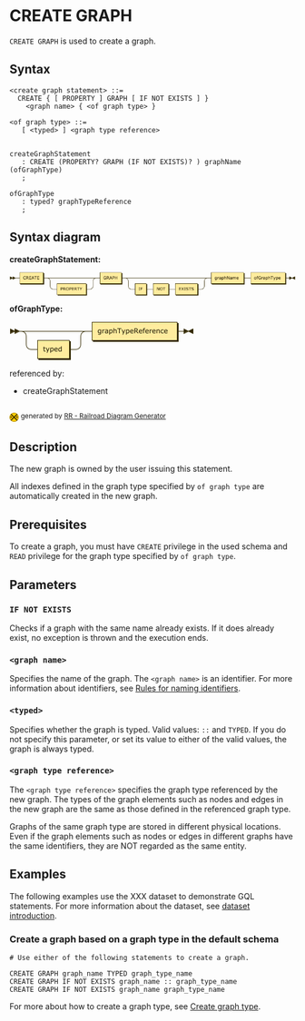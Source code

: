 # CREATE GRAPH

`CREATE GRAPH` is used to create a graph.

## Syntax

```BNF
<create graph statement> ::=
  CREATE { [ PROPERTY ] GRAPH [ IF NOT EXISTS ] }
    <graph name> { <of graph type> }

<of graph type> ::=
   [ <typed> ] <graph type reference>  

```
```antlr4

createGraphStatement
   : CREATE (PROPERTY? GRAPH (IF NOT EXISTS)? ) graphName (ofGraphType) 
   ;

ofGraphType
   : typed? graphTypeReference
   ;

```

## Syntax diagram

**createGraphStatement:**

![createGraphStatement](data:image/png;base64,iVBORw0KGgoAAAANSUhEUgAAAzsAAABFCAYAAABt7%2FgDAAAAIGNIUk0AAHomAACAhAAA%2BgAAAIDoAAB1MAAA6mAAADqYAAAXcJy6UTwAAAAEZ0FNQQAAsY58%2B1GTAAAAAXNSR0IArs4c6QAAAAZiS0dEAP8A%2FwD%2FoL2nkwAAAAlwSFlzAAAOxAAADsQBlSsOGwAAIABJREFUeNrtnQV8VEcXxU%2BMkEDwAMUSnOCQFAjaBvcixUvx4i7F%2FcOhWIFSLNDipVDcCoVCcYq7O0FCgke%2BuRN22Q0RQuM5%2F%2F62Yd97%2B2TkzpyZe%2BcBhBBCCCGEEBIPsYiJi7q6IJBJb86RszGTF4SwfrIeEkJoB%2BOjHWY%2Bsp0VrGPqYQ%2Fvmc8cf4dbmVZMBBKrSIj1k%2FWQEMJ%2BSvyzw8xHtrOWTPrYgYw%2BcASCENZDQgihHaYdZv5S7BBCCCGEEEIIxQ4hhBBCCCGEYocQQgghhBBCKHYIIYQQQgghhGKHEEIIIYQQQih2CCGEEEIIIYRihxBCCCGEEEIodgghhBBC4iKPn%2FjCx%2BclEyIG8PcPwM3bXrh3%2F0mMXP%2FV6zd48NCbGfEJWMv%2FiudHugOncD%2B0g8LbH9UcP3EVPy3ciuMnryKJvS1yZs%2BA%2Bl%2B5w6NsQfyx6RAWLf1TH5cokRVy58yEVs3KI3PGNEbD0K7bjx%2Bcs2zJvOjavobx%2B6q1%2B7Bs9V707VYHxVxzmm0LiZQpkmDutE5o1Wk6ngUzPFkypcHk%2F%2FFt7CRhcOnKXcxZsAWHj13C27f%2ByJI5DUp8nhtNG5RD6pQO%2BHXlX%2Fjtj3%2F0sYltbZA3T2a0aV4RaR2Tm53nzt3H6NrvZ5Rxd0G3DjXN9jVqNRF%2BfgHG%2BlWnRgmUUXVYGDZ2GUq45UKVCkWNx5%2B%2FeBtjJq%2FGwlldmUGEkHjD8HHLkEv1gTq1rRbi%2Fm%2FaTYF%2FQIDqn3TW%2FSXhzz0nceDwBXzfox4T8BO5%2F%2BAp6jQZg0S21kiWzB7rlg7U4ueXFbuxYesRXL%2FxAKlTOSBH9s%2FwVfXi%2BLJMgUi%2Fhz37zmDKzHXYuGrIB%2Fv6DfXE5av3QvxdpS8LoV3LynEy3f%2Br%2FjD8Xosd1T%2B54%2BqC1dZW6BLSScPbH5Vs2XEMXfvORR8lQvp2r6M7Uzv%2FOoGR41dosXP33mO8fvMWA3rWg%2B%2FzV1i74SBqNRyNPVvGIGmSxHij9u0%2FeA6Lf%2BoOu8SJjOdNk9q8ozVXiSn%2FgED8snK3UeyUcMuNjJ%2Bl0v%2Fe%2FfdpbN5%2BFGOGfqO%2F29jopMOhoxfRo1MtuOTKZDyXnZ0tLQNJEPz9z1m07jwDHdtUxXfKmNoqMfPvyatYvHw37GwToW2LSrh5y0sPRHRpV10PDCxbvQdfqUbjr42jYW1jZTyXCKKn3s8xWwmn9q2rwDaRjXHfP6qhHjPkGzhncVSi6rK65nT8MLYNqlVyxZlzN5E1S1qz%2B%2FLxfYmDqm4SQkhCQkRN5kxpMGf%2BZvTsXFtve%2Bj1DGfP32Li%2FAeW%2F7YXrkWyY%2FqEdvq7CJ2WHafh0WMf9OteF1md08H72QvdZxXhcXDnhGi9v6YNyuK56gMLE6f9jmxZ06NuzRL6e7q0KeJsun%2Bq%2Fijmgjr%2BFpjm54%2FU6qu97rFbBLmzfe3vjzrqpGuCnzS8%2FVGFjOQOHLkEg%2Fs1RLMG5Yzbcyrl3KhuaeP3FMmSwL1YHv3vL0sXQA7XDjh97gaKu%2BYyHvN50ZxwSGoX4nVkFPi2Ek1LfuqBBt%2BO14LGXgmWTBlT649w%2B85jJFHiyXAdU%2FK5ZDG7FiEJATH2vQct0AMRrb%2BpYNwus6o1qnyuZ1UNOKZObqw7UlfyleiCK9fvI1eODCZiZz8G9WmA4WOXYdvO4%2FocphQq4Iy8uTPr8zx%2B6quPF7FDCCExyctXb%2FDzom168NMpc1o9%2B1yiWG4UyOuEo8cv4%2B79J8rWZcSO3f%2BqfY4o5pYTM37aiAcPvBGo%2FitcICtaN6ugB39koEbOVdGjMOZ5btMd6G8afWE2U%2BCnenDzFm%2FHrj0n4ZwlHfp0%2FUrPNhjo07UOuvefhxZNyyNVyqQf3O%2FUWX%2Fg2o0H%2BtzZVadYBqXSpgkaAJ6%2FZDuKKRu9dsMBnLtwC1UruqJ29eL6XkRISX%2BnV5faxsEocemaq%2B731NkbyJMzI9q3qoLP0qeMk%2FkoA%2BY%2FiZfC8Us6H9updMnqlA4XL9%2FF1j%2BPI7FtIkyesRal3F1w9dp9nFN9x51%2FjNQD60FtH5BfpU9Lle6CIS8lfX9X6fno0TPttSDpdUb1USX9s2R2RJtvKhr7mktX7dEzd9tVWTlx6pr2kpDBRCur91En%2Bw6cw%2BLlu%2BCvykHHttV0%2BSmYz9m4P1UqBy14Tfurs%2BZtVu1lUf1cBmbO3agEkTssVCdfvKQK5HfGkmW78Fadt%2B23FeFWJIfx2FW%2F78PmHUcRGAjUreWO6tHU9kZUfxhEjn8gMqmqZcQsZicwyK1NTnpLnXSFTP9EZH9kI4LloSoc9Wu7f7AvefIkIf5Gjg8MCECmz1KbbRcjJDM8ho8UXgOr1%2B1HjcpuusBIAdm07WjE7lNVctNzi7sdIfEdqZ93VEPX5OuyIe4PqZHVjeODJ0hkY430JqNNJ89cVw2BD8qWzKdHo1at3R%2FmtV%2BoRkkaHgNXlXAyrYOnztxgBhFCooU2nWdoIdCs4RfaTffnxdtw8vR1ve%2FoiSsYPPpXdO49B%2FcfeuuBmmeqkysDqjWrfq5dnkRYjJ%2B2JqjD7fsKE6f%2FjmFjluk%2BSeGCSgh1moGz52%2B%2B77jO36zdqmpVLYbjp65i9MSVZvfjou6hQrlCmDZnfYj3KwNRZUvlw7eNPbRYkRkKA%2FMX70DbLjOQMkVSlFfnGDZmKSrXGaY77iJ6Nm49grkLt%2Bljn6jzyCx9%2BnQp0atzbS24GrSYYHQ5jmu06DBNtyWd21ZXIjItajf6n04fe7tEWtCIW6AM5iV3sMfm7cdQT3X6DUInpLZP8nKSEkfi%2FiYeD16qjRO8HnmjVHEXHXLxSgnlhi0nKBER1DP%2FddVf%2BK7Hj7BT16xW2VV7Qkyb%2FT4fzygBKmEdX5TOj7SqDW3Rfir83vqH%2B2wizmbP32L8vv%2FQeR0CIu7kd%2B89waiJKzBTCXAR6eJB0aT1JGNs0vipa7Dst716ULNx%2FTIYPX6F9nSKTsLTHyJyXPPipkqJ3yBCJxjW4ZxUK6nw9kfVTM%2BDh0%2BRSlU4005NiJmoCqeo7QBVWDZsOYweHWsjYwZzsTNjzkZYmihjidnJmb0GAgIC9QjxrMnt9fY6NdzxmxI%2FUog%2FluWr98LB4f2oiozqiJEiJD4jja3UT4N7qMz0SN0xUDC%2FM3LnzBhkoM%2Fd1HVURoxkBGlwvwZmI5Gr1%2B5TDWkxWFtb4isldqbM%2BgOPnvjomB8D%2F568Bm%2Fv5zh09JJ2eft1Xk%2Fjvu27TuDU2fedAV9fBvASQqKeE6ev4ZjqyB7bM9k427Fp2xGzY2T2ZNn83maj8xIfLJ3Mazfu6%2FjDw8quGbC0tMAqz77G7xcu3sHajQfhkjuz%2Fi4j%2FV2%2FC4o5tledbYnjCE6f7nVQqfZQtPu20gf7hg9ojKdPn%2BPS1buo%2BGVhdOw1R9tvw%2F1NGt0KJYsHzQr8te80XAtnN8YIPfTy1h13QTrAcpzMAugOp2tO3QacVGlSpFC2OJWPEht%2B%2FuItLJvXS8%2BwyXPJwLXMtEioQs5sGZAkiS2%2BrlPK2P5V%2BLKQWTk4f%2BG2%2FreV6hQbXMiEX1RbZZg5E%2Fr3rK8Xmbh4%2BQ4qly%2BCxct26fYuTapkev%2BIAU2MXgspkyfVYlbuQcidPYMxFrV%2B7ZJ6hufG7YfI5pw%2BbCHXzEOLroG9v9YCbeEvO9G80ZfGPE%2FrmEKHexg4cuyyHvhvWK%2B0DvM4sHOCUcRJfK3MVJnGycaA6AnSHxbY5KeSLPhMzkeJHQNKmx9XyVAlMJz9fn64qi5qF9kPJRkiylgEiVT%2B8JAA6aRJ7ZQq%2FzBwb9GcbiG6se07cFZX%2BqvXH%2BCa%2BvirFNyz%2F4xe8SJ4AHVojBjUJNLc2FQ6BrL5IHEBqWtisA2NZKCqp%2FsOntP79v5zFm2bVzSKHeNo0sHzesSsRZPyxm0yCvj7%2BgN6anzlmr%2FfGfgkWLfhIFo2e3%2Fc4mV%2Fwt4%2BMZwyO2L1kn5m0%2FbS2H7bxMPMFjRvP5X1kBASpchga1antGYxhsGRwHVToXPh0h106DkL4qQj8b73VMdZYoZDQ%2BJBbtx6aPxuZfn%2BXMkd7JQN9fvgN06ZHFFPdYZlZqG42%2Fv%2ByfMXr9Glz0%2Fa7axQfmc9yy6zCgEmYsfCpL8VvN%2BUzMFeD1oFPcdtbNl5HPvK9zU7Rtz64lp%2FSNyqRTCYxpHmzpERl6%2FeDaX9S4zHT3yM32%2FcfKjbvyeqPyneBQaxIy5ipkLnzVs%2F9BowXx17Xqd%2F8neDfgH%2B7x%2FVwuJ9%2Bss9ibAy5r1JOZJ%2FJ1Ft4tuPmNkRF3CZdZSBRREp4gJpiEEPCbmueGHIc0lcfLX6I8z2f140R4zmr%2BgPlUrV%2FQJRX%2F0NCO9EIYod9cN96oe31d8K6oQ%2Fq789wtqv6sq4iMzsfOwD5s%2FrpH1TJQjasPJSiIbAKZ0OxJMKVrfpWPQduuijV0NbtW4%2F8rpk1oXTgLjArVn%2Fjw64jm6OnEWYqu5rVb6v5YKTvyXyqiM91MGNVWKesg5EJ%2FUIF9j0JGyK5UEuPwvMVOUivyoXS1VN22kVgDPOF3B9JeAfmfXTIDZkwRAZHZRGYsqY1kGjSB2mmRtaZWSljso0eM1Go%2FVI1eC%2BDd6NHJ7Sxv3JU1%2BjWBL%2F9lXr9pmJnYmjW2qDzXpICIktdlDEgNejZxG6v7FTVqPCF4X0CL%2BwQbuGbQ31eOlUpzKZ5Tbrj1mEbqq6d6iJslUHmLkUL131l3Zj27d1nJ5JF1c0GaUPFYvg1zPp8CexQ4OvSmJY%2F8YxYocjMx9lcN0nmEeAfE8aSqy3zGJt3nZUu7zJYLzEmMpHZni%2Bbn4u1OuIZ8Ppczexb9tYo0Be8W6QLySeePvqGJzIQAYEp89ZD6%2FHPqhe2S1UV3Nd5p76IHu29DpWXbyidm8aHaagj6r8DZ5%2FpvpD%2FZ2T2AbzX71FKyUB2wRawDskFzbBMvhJ1J%2BV6gQu6nPL2gouR8%2BiZ3j7o2qxAjEirZtXQN8hC3HGxF%2F13IXb6Nz7pw%2BOF3camd6TldNC81UNPvqwSRmZCSNa6E6a4dOxXTUdjBUbEUN96AKuHD2H9ZL23m%2FhrPJlt78F%2FimSF%2BXZzCVcJP%2BlHEh5kHIh5UPKiZSXj23gI4L4L4trQ9%2FBi7T%2FrwEZBQrNjUxi7TzndMfyNXuxZPkuvW312v1o2rCcWR0Ut1IZeQxtKU3WQ0JIbLCDsviRrDL5s%2Bc2XLl2T8dYiMttWLx542fsOIq93L3n1AfHGN6lc%2F3mA%2Fyx8RCqVYy4y5B4p7Ro6qFdlkyvbWNjZfSW2bLz2Cc%2Fe5UKRfSAsSzyZEDaggdece9dMPL6AnHPOnAkaKxKROD6LYfgUTbkJaRlIE4Wnvh%2BqKeZSDLE5YTG27d%2BsLaygpVl0AzS1p3HPzjmmc%2BLoLxSx87WCwtEzmIA1Su64vFjX8z6eRNamSwqpK%2F12k%2B%2Fx0eQGNq9%2B89qFzuJUcqVLQMmTV%2BrvawMaSPLYEcnoemPfSdwSv6qJM0ZGIiV6jgfdfAHSw%2BazuzISUQpHVD1wCUEARPe%2FihBRj5kOVuZsZFpQ3GZEXeZxqEERcsSeyJ46jUbq91dDO5ledw6mR0nU4we5QrqlVGCu9rUqOSGQaN%2B0SuR5MmVKdx7lHszJU%2BujNixbmS0FIBLl%2FBa%2FRlVNI92KVxZLA9KcGQ54SEjmf6qoqvK3lwa9ui6bveONfXIV8ees3W9TJw4kV4%2BWka93IvnCfE34sY2d2pHNGv7A1Io8SNLdW7%2BbajZMTLiVNY9n37XlSzrGdthPSQkYdpBGZSdP7MLRo1fgfme27UXirNTWlhbW4X6my7tq%2BvZb4l5EWTVNlMkVr16g5FamMiMd%2B%2BudbSo%2BhQ6tq6q4zoMSAzGijV7UaR0D1hZW6J0CZdPfvZS6rc9O9VCHdXfSuFgr13kUqd2wNJ5veJc2ZEY0qnj2qBdlx%2Fh5OSoA%2Fob1SujvRZCQuJr1vzSH4NVX7FwqR5wTJNMC1d5LUlYXkE1qxaD59I%2FUbhMd%2B1CGJLX0g8%2FrsOEaWt0GIfEDkl8V2Rgk8hax8QeP3FFrxpniqxE51FjiBI0AfBWYmv0kGa6rRbmTu%2BIzn3momCpbkiWxA5Pnj3XKwCG5XEVyYSrP95t61k8P8a99Ue%2F4DM9Wtq7uuCFOslsdZIQ3dHC2x9RZFrq8J75EfqNiJw79x5rX9UM7959E19wK%2FPe5e6%2FTNuqdB2k%2FpRV56jEZi9hofJefCD%2BUnk%2FKibqpyDBtn7%2B%2Ftroh7eoCOshISQ%2B2kEZ%2FS5duT%2BmjG0VZizvi5ev9TtaZIA2kY21mR0t5tEbN8%2FM07HDMshrH8nv7jP0p%2BS1HQ4OdpF2PlmlzHThmZi0w5%2BajzKbIjEyEXkWEXniaiizdR8b633zthcclHBIkcJ8ZWFx8xaBWtrdRd9L6pQOkZr3VeuNQIfWVVCrWjHjtmP%2FXkG77j%2Fi0J8TdfkTwWpaJg3IIgqvXr75YAGwqMzfT9UfslqbiB51gfbqOkHv2bG2QtawThLe%2FuhAArFkOo2EMcL0EhN97NCpSD4UOnYa%2FzJFEgaS3whAAZX%2FtWLyPuLquxVYDwmhHfwvDBu7TL9DxdkpHf7ef1Z1BlOhWDgzMSJg7DOGLWI%2BtuMc0%2F2p%2BNQ%2Fk05%2BRJ9FXLrlExHCu0Zo74X8LxhcDKtVcvukdlwLr2hu5j9Vf5jO9Mh3S5ON4f2IxHJ2XcMrpZN%2FtQxAPaZGwkHnt8p3nf%2BE9ZAQ2sFo5euvSuoXcVpaWKB96ypY%2BnOvMBcOCAsZ6Z88uhUzNIHSo2NNFMznFCXnlrj22VPa64UpTHHKkhZD%2BzWMlenxX%2FWH4ffWLFrxjEDsDAS6MyESUpbD3SIQPzAlWA8JoR2MfvLlyaI%2FkdUhNbzLhSQ8PMoWjLJzh%2Fb%2BR4mRlZXk4jOWLFrxC%2F9AnLYAcjElEg6S35LvTAnWQ0JoBwkhhGInXmPnq6fsHJkSCQrHd%2FlOWA8JoR0khBCKnfjL%2FlvaXzkxUyJBkfhdvhPWQ0JoBwkhhGInXiNvfbJgMiQoLN7lO2E9JIR2kBBCKHYIIYQQQgghFDuEEEIIIYQQQrFDCCGEEEIIIRQ7hBBCCCGEEBJlxNhLRd3K8A3BcQVXFwZ9RjZHzsbu4HXWT9bDqC63cdGuJPTnpx0kcRHmI4kRsWMwcDT2cYfDe%2BYzERKI4WX9ZD2MrnIbl%2BxKQn9%2B2kESlwU18zFhQzc2QmIAMbw0voTlls%2FP8sT0JIRELdYxefHYPoVNSEKG9ZMQQjtIO8h8JHEdzuwQQgghhBBCKHYIIYQQQgghhGKHxCTiA80p24SBxbv8JqyHhNAOEkIIxU6C4JV7JiRmMsR%2F3uXzK6YE6yEhtIOEEEKxk1B4%2BDIp0jEZ4j%2Fv8vkhU4L1kBDaQUIIodhJEAQCF6wskI8pEf%2BRfJb8ZkqwHhJCO0gIIRQ7CQILYL%2F6nwdTIkFktofOb8J6SAjtICGEfIA1kyD%2BEWCJ1ZYB2PyFMwbuuha9fsw9B8zHjVte%2Bt9p0yRHlQpFUKtaMf197sKt2LLzuP63XeJEKJDPCe2%2BrYQUKZIYf%2F%2Fi5WvMnLsRm7cfxfPnr5ElsyPaNK%2BISh6Fjcf0HbwIV67f1%2F9Ok9oBlcsXQZ0aJfT3BUt2YMPWIx%2Fc16TRLeCUOS0atZoIP78Avc0xTTL926%2BqF%2F%2FgvMHJlyczzl28jenj2yKtY3Lj9mWr9%2BDKtfsY0Kt%2BtOezyt%2FEPoFoovK7Cks966GBq6oM91Fl2cDwAY1U%2Bc2CgSOX4PzFO2bHZs%2BaHuOGN4%2F1aWmwK1PHtkbGDKn1ttPnbmCe53ZM%2Fl8r43Hbd%2F2LuYu24fqNB7C3t1X2pyg6ta2GJOrf8xZvx6ZtR0M8v3MWR0wc1TLWP78pyRzsMH9mF4ydshoOSe30cxrwevwMXfvOxZhhzXH5yl38%2BPNm4z7POd1gb2erzzd55locPnpJ2UR%2F5Mj2GUqVcEH7VpXRosM0PH%2FxOsR7ad7oC23T%2F9h0CIuW%2Folbt72QJImtLmNNG5ZDcddctIOEEIodErUcO41%2FXV1w0scOvdXXUdF57X9PXUX1Sm5wL5YbFy7dwdAxS3FTNYbSEF%2B%2Bdg%2BplLBp2aw8njx9Ds9lf6JhywnY%2FNtQWFhYaBHSpPVk2NhYYeLIlkijxMiBQxfQvf88LSaaNSinr3Hi9DV4lCuIMu4uuHTlHkZNWKk6Nw%2FRvWNNXFOdHIekidGuRSWz%2B3JMEyRQ9h86j3GqA%2BCkRNTZC7cwZNSvePzEB62aVUCzRuWUwArqk477YQ1y58iAr2oECaH06VJi2uz1GDZmGX6c%2FJ3edu%2F%2BE4ycsAIrF%2FWNkXx%2Bl78nJb9Z6lkPDWT6LDVGDWqK8rUGY%2F3yQboTK5w8c113RD3KFjAemyRJ3Fg%2FQeyKMHH675gyprX%2B97NnL4zbhaWr9uj6OKJ%2FYxT%2FPBcePfLB%2FyavQuPWE%2FGb5%2Ff6ufPmzqSP%2FX3DQZxT9f%2F7HnX1d3v7xLH%2B%2BQ121dh4W1vpvw3rlkaVusNRslgeFCmUTW%2F7fqgncuXICKdMjkiTKhl8fV9hgBK7m1YNQWLbRPDxfYnajUejdvXimDejs7a5R45dxs%2Be29C2eUVtr%2F39%2FfW5eg1ciHq13dX5g64tg0ar1u7DyHErMHpIUxQqkFWn9ZYdx7Bxy5FoFzu0g4QQip0EilUgOvtb4J%2BieXD86Dmsj85r586ZUTXKefTHysoS85fsMI46fpY%2Bld4u5HPJjJIVv8fDR8%2F0LNC6TQe1MNq7ZYye%2BREyZ0wDO3tb9Bm8EPVVgysNtZAz%2B2fGayRKZI3pczZosSOkS5vCeI2QKJTfGS65M%2BtjHjz0xp9%2FndJip2A%2BZ%2BMxqVIm1bNKpucZ1LcBylYdgD37zqBMybwYMvpXNKlfVnWgMkd7%2Fqp8raH%2B9FT5XIKlnfXQFBtVHzJmSPWuvqWEbSIb4z4RPmHVjdhMl%2B9q6E58xzbVdP035fWbtxg9aSXGD2%2BOGlU%2BN9qORbO7oUyV%2Fvh94wFlP0oiq1PQehHHT17D%2FQdP41RaGOxqcOSZ%2BinR1mPAPGz9fbiecZHZ5pmTggZlZFbL0TE5rCwsdZro5z9xVQ%2FsDPu%2BkfE82ZzTo24td22zi7nmNG6XGbJc2TOYXXvrzuOoq%2ByxaVoXLpjVOGtOO0gIiU0wZieecvAcLgRY4GsLC3i6umBQjhywjYn7EFeIxLY2Ie67c%2B%2BJdr9IlTyp%2Fr7771Pa7c0gdAxUKV8Eb9%2F44diJqyGe54Vcw%2BQ30onZrxLA9CPucSFxV91DlsxpPupZUqd00DNMA0Ys0e4wMlLes3PtaE1PyUfJT8lXyV%2FJZ5Z21sOP5dKVux9VL2IjMiDSsml5jPth9Qf7%2FlXi5dXLN8p%2BuJptF1tSVW376%2B%2FTcb4snb942yzvDh29aNwn6ZLWMQX6D1uMkeOWY%2FqEtmYiNzjivvj6rR9m%2FLRR20ujOLf6uC5BHiW8Nm87ogd%2BXr56Y9xubR09XQraQUJIRODMTjzm2BnsKJYHJfwsMDO5DToVdcFSBGKnVQDOOF%2FA9ZWAf1Q1yjIzIm5sU2evx8iBTYz7jp64gskz1uKNamjXbjiAUYObwtomyB3joZe3boSDIw2wuKF5eT0zbrt4OajTdvnqPe13PrD31%2B87PqeuYdKMdWbnMMTsCJ7LdsExdTI9i3T85FUsX9D7o59NZnKW%2F7YX7XvOwoKZXT8QZpGNeiqra7ng5G%2BJvO%2BCcBsHAqesA1HiyFk28KyHEUNG5E0HDSTeJUsm2ziTlh3bVIV7pX56ZsIUsR1pVJ0OqbMtM70Xr9yJ8%2BVo%2FZbD2HfwvPG7xOx8XjRoBkbcgMcM%2FUbPPLdo6qHjZ8Iiw2epMGtSe4yZvFp9Vml77f55brRtUcl4zrDooPLB67EPWneerge08uTKhC%2FL5Ee39jXhoO6LdpAQQrFDoo13I14Vi%2BRDIctAiIN61wAr5LziAifXKHq7u6FRlpFYaVDLlf5w9d1de06hcMFs2rXEQFL7xPDxeRniOX18X5jFF2zcehgHj1zUiwxMHdcGHmULGvfJYgZjh4UddB0ktg5iwY9ddTzOxyKdivYtq2Dk%2BOVmsQ%2BfiqtL2G%2F9vhL0VvDrKqMuqtzaH2CBKvRNZz38L2JBYjyiutxGFdKR7tSmmo7F6fHObVUQ2%2BDzPGTb4au2J43k2KSYeP5enWujemW3UPcv%2BnWnFirrNh7UosN0IZWQqFbJVX9kMQOZGZNFYep%2FOx67N4yGc5a0Yf5WBnn%2BN6SZHsi6ePkOTpy%2BjjkLNuPchdtYMrcH7SAhhGKHRD%2FvGoZPahwi2rCH1SgXVQJHXL%2BaNfoCNRqMwrQ569H1uxp6X5FC2XVDHRxZdemZzwsUKuBs3NatQ03jCmwRRVYTkpgdiV%2Fo0Gs21i0dYAzi%2FhhsbW2U6Ikcd40jZ6Ovo0sSVj2MSiKj3H7q87Rs5qED6XebuKZJvJ3v81d68RLT2DtBXK3CEglx7flDQtz0Nu84hh1rR2DMlNXoPWgBPOd0%2F6jfygIG5csV1J9de0%2FhpBIu4YkdAzLrLrM68pGVMTv3mUs7SAiJdTBmh8QIMuuzcFZXzPxpo1HgNKpbGnfuPsb4qWvg7x8U6CornvUasACN6pXVMTORicwqifBp3u4HPHriw0whJA4gi5T06FRLLzttQNywGtcrg94DF%2Bo4PEFsyKQZa3Hr9iNlP8rE2%2FR4%2BvQ5eg6cj4kjW%2BiZL3HpFRdiWZ0uNDZsOazdiWVWx4AIncePffXqauHRb6inXubb722QB%2Bar12%2BwVtlxt8LZWUAJIbEOzuyQGENWMZs%2BoR069pytfcjdiuTA8oW90WvgAiz4ZQeSO9jj0WMfNKhbCsP6Nfro8y5etkt%2FTNm2dniIq6b1615Xx%2F207DhNLyEdVlAvIXEBiZn75rsf9L9rNhqNOVM6oGg864Q2qlsGc%2BZvMds2ckATDB%2B%2FXMetpE7lgGe%2BL%2FXSy8sW9NJiKK7TrttpD5FIAAABo0lEQVSPZt%2FlmU7un4bvh3ui4peFUbZUkLuwrL42cVQLtOk6E6XdXXR8k6wc%2BcTbFyXK98X2dSOQ1TmdfifZ5Jnr9Mp9b974wcbGGrN%2FaI8smcJfsCW7%2Bn3%2F4Yvh7f1c3YeDXr5f3tEzyeSdR4QQElvg1DEJF3G3OLxnfrReU5ajfvXqje60yAvw4hNuZd53COi%2BQWJzPYzKchtVzyOrg3kp%2ByHupmnTJE9wzx8RZDU%2BGVCytrLSy5RHlAde3nj9%2Bi1SJEsS4YUJaAcJIdEFZ3ZIrERWSyOEkIgiwfOG98mQsJGBJPuMnz6YFJlikhBCogrG7BBCCCGEEEIodgghhBBCCCGEYocQQgghhBBCKHYIIYQQQgghhGKHEEIIIYQQQih2CCGEEEIIIRQ7hBBCCCGEEEKxQwghhBBCCCEUO4QQQgghhBBCsUMIIYQQQggh%2Fx1rJgH5GNzKtGIiEMJ6yOfh8xNCSJzCiklAwuOuF4bLJ4MjhjE1Ij9tmQokrtXDyCi3cdmuJPTnpx0khMQl6MZGCCGEEEIIIYQQQgghhBASV%2Fg%2F5y3jijn99PwAAAAASUVORK5CYII%3D)

**ofGraphType:**

![ofGraphType](data:image/png;base64,iVBORw0KGgoAAAANSUhEUgAAAUUAAABFCAYAAADdA%2FTpAAAAIGNIUk0AAHomAACAhAAA%2BgAAAIDoAAB1MAAA6mAAADqYAAAXcJy6UTwAAAAEZ0FNQQAAsY58%2B1GTAAAAAXNSR0IArs4c6QAAAAZiS0dEAP8A%2FwD%2FoL2nkwAAAAlwSFlzAAAOxAAADsQBlSsOGwAAEa9JREFUeNrtnQdcVMf2x3%2FAoqAgHeygIoKooCgWYsMaUZ8k4ovGoA%2F12bsx%2FyQmfxM1lmjsXbFFo9grVqIYe8TeiCL2hihN6sI7M8AKAi4qsKuerx%2Fc3TtzZ%2Baeufd3z5m5BWAYhmFU6LAJmHfFzQlpbAWmMDh9peg1SsFmZwqCvw%2F7sxGYAqVuYz%2BN1KvLpmcYRpujkKKORFgUGYZhWBQZhmFYFBmGYVgUGYZhWBQZhmFYFBmGYVgUGYZhWBQZJj9EPotFTEz8B7dd9x9E4s69CKSm8o1EhYG8o6V%2BDdicuIhHeWVSl84w2shPk9fCoUpZDOzTLtvyxxFRGDBiYZ7r%2FfhNF9RytiuUNg3%2FdikJ2lP53cy0JBq5O%2BKrL5pDoVDvn6QkK9G19zTcvPUIRiUNELBiNKwtTbijC0inMteXoki2vu%2FmhI0KPQzOrVB16QzzPmFSqgRGDuoov6eRs%2BXTYwpmTu6NcmXM5TLb8laFVve5i%2BHo0LYeGtRzwO27EZi9cCfCwh9h3Jhuatc9cuIqnpCgnwyaCl1dfmxBQemUuxO8lTqYlaKEBf0sIUVRJz2M9lEq4U2Fbn61UHXpDJNf4hOSsGTFPpwK%2BQe2FaxRsbwlGrhXQ83qtgg5ewMPHj2Dg305HDh0jtKs4F63KuYs2oXHj6OQRv9ca1ZCr%2B4todDXQ0xsvCyrlacrlq7ch6joF%2BR1NUPzxjVfele0py9dtR8HD1%2BAXUUbfD2kE0qRKDYkD02QGYLWrlUZVSqVlt%2Fvkie3at0hDPrvSw9TCNie%2FSHo07M1go9cQjKVe4eWBQWfp3KtMWxAR5ibGcm8UVFxWLRiL86cDyOhtUA%2Fv7aqsgUOVcvJ%2Bhu6p%2F8WwpiVP6mtG7Ycldvn2aQWenRrjti4BGrTn1Aq0zBj3jbYVy6Dju3cZSi9hLb94pXbqO5YAf2pLhtrUyQlp2AOldvbtxV27j2NBw8jMbR%2FB6TQQbx05X4cP3UNpiYl0bObJ%2Bq4VpH1rlkfDGenijhw8BxOnbmOerXtMaRve2lrwaPHz%2BH%2F%2B35pH1FHF28PODqUR0JiEvxXHcCxk9ek9%2FufL1ugtkvlIt%2B33lSnMsWQTFo%2B642E2Xz2tPRwWhR6lwoNEO7km6QzjDp6D5qDE3%2BHovu%2Fm8mDeMmqfbhw6ZZMCyER%2BWHCGgwatRCPnkQh8nksoknoShgWR4dP66GTV31s3XkCU2ZtlvljYxMwdfYWjJ24Voqlay0SzIFzcOXaHVV98%2F13y4O546fuOHvxJiZMXa%2B2jTZWJiS2e3GUPLNMFi3fI8fxBMFHL6H%2F8PkyjBVeX%2BiN%2BxgwcoFME2L0ue8U6YEO698Rzo4V8Xn3SXI7cuMhnQQqVrBU%2Fd60%2FTh%2BnrwOn3VsiP692mLTjmPypKCnpwtzU2Pok0BVKGcJS4tSiIiMhnf3iShfzgKjBneCoUExdO01TQp9YkIyps3ZKtPFCSgiMka2SdgnLPwhCb4Xmn5SAz36z0T47cey7tXrD6En%2FdbXV0h7CWFetvqATBN1tfMZRyeZVPiQGIrwfdW6gzJNlClsMbivF5p4OOOrfjNw685jje1j6nRKiKFbddxRkrkhBDG3McXXFCoVV106e45Mfjh%2FKRxnLtzEmcO%2FoXgxfbkscN%2FpbHmER7XWf5QUgUxGD%2FUmT%2BcZHbyP0LhRdfwdcv3lWZ3CyA0rR6t%2Bh%2F5zH1t3nYRTtQry94Den0pvR1CCDuTpc7epbad%2BMQW6dWmK5WuC0Ki%2Bo%2FTSNmw9isANP6ryiPSx%2F%2FeF%2FN68aU24egyXY5XHyVuytDCWbZYHoFtV8tT%2BlkLangRUsD3wJK6F3sWz53HYE3QGy%2BYNVpUr2jd9oh%2Fqkpcm%2BHb45xgzfrUUHOE13773RIqSYNaCHWj2SU34keecWdfGbcdwmU4KmUMA%2FnMHS49ccPb8TSmAKxcOk3YT%2BYXw7yJPUthJMOGH7mjX2k1%2BF6H66XM30Ed4kQHBqOVsix9Gd5FpzUhQhfgK71540b8vHg4dnZdlBu4LkR6yJsmhUzoITAF%2BftUzzJcoZpJKdqRds22amvSUFNykSg35sGdeh%2FAmKtlaqwQxNyzMjbMJYuj1%2B%2Bg%2FYr4MjpwoVHtIXp%2FyNbOulexs6CB9ovqtp%2FuyLBNjQ%2FJ0UvLV1q%2FIk%2F2kzbfSy9xz4AzqutpT23MPjCzNS8mQXOQVXuOZc2Fo0GJ0tjxJycoc623ZeVx6eMKbTA%2F1U6WN%2Bo9YkK3dFiSyuSFs8%2BdfF3Dor4svTxIkTPHxiarfVlkmYkTbxMmlUatvstssy3ZltX0p4xJy%2BEHwD6376uSTEFZRpgjhG7bMXqYI7wuSd3lSjtApCq29UtLQmT7Vztkr8ojNj9KK9%2BizJRW4hD6Hvy6dvO3JmZ6iD9k13AG2Sl1Up4yelKcr5b2oSMPAk1cRytKgXbg7wiFFB3Opn2pQP%2F1Bu16QXiou24XiFgWayoLcYY2NDBHxNPqN2jdp%2Bka0bOaCb0d0lr%2FF%2BNji5XvzzB%2F5LAbmZrmLiPBk8kuZ0mbwJA9wdcAh6el9P8onz7yJScmIe5EAMxMjGVaKEHLxrIF55u9AoakXeWONGjjB97%2FTpYB40HcxA21QXB%2B%2FLxqOalXLqW1jSaqrW%2BcmubYtt0uRRH77yqWxZ%2FPY%2FI3RZTGXEfVdVHRcjjxiex3syyJw44%2BFup%2Fm52Gzr%2B6HWXWKPhca6MM%2FIRl%2BJPu903QQlVvonGNMURRCH%2BupACf6u0thsVPIFYxQl541dBYH0qlQhIVcxQ6RFpUMO1rvkFIHx2tXRwuWIe1B9IfoF9E%2Fop9Ef4l%2BE%2F2XX0F8E%2BrVqYpoOljFxIAY11q78TDOXQh%2F7TpJSSkqz1KIz6HDF%2FMUADGOtX3XKbRrVadA2ismIeYtCURiYkq2yRtB1jHC%2BUt2owZ5e2JsTwj4QWrjidMvz%2F%2BXrt7GjZsPc5TfoK4DxlO42mfoPPLEHshlbVrUxrTZW%2BS2CsQkxt6gs7m2r23L2gjYdATXwx6olh05fgVP6cSQGx50BrxFXvS2XSdVy4TNxIy4OsR2bd15UnqF0uax8QgKvgCP%2Bk7Su90eeEqVV4ToYqhEU%2BSlU0fP46L41NND1bQ0rKd8MZT57us8RVGIUNQT%2BlRILmOE6tJz5fp1CF9%2BfB1HGWqvp35pwB6jdniIStoxaOfwFUJYFHUKT1GMcY2fEgD%2Flfvl%2BKAdhdMKhV6e6wzu54We%2FWdh7aa%2F5G8xS51t3Ih2SK8u46R4Pnsei1FDvKX4FgTCexOha88vPXN4mYeOXIJb05Hy2kFLy1JYMnugKmz87Rc%2F9B0yDwYGxeTES%2FFiCrnduSFmcEVo6tt3OrYHjMEvP3bHiO%2BXwaXRMJibGuEZeWc%2B%2F2qE1p6uOdYVQi1myDt8MQFmpUrKsU8rKxOsWz4q17pMTUtiGbVj5HfLMHbSWhSjEC8xMRkzJvVWa4sWTWvBt2tztPjXj7Ku5zEvMKhPO3g2qSm3beT3%2Fvj%2FiX%2Bkl0mCPjMfZRYSanUqY9mI%2BjUwmbrvm1c9R50Mt%2FMFFbKACpmcWyHq0t9gXGAMfTQhV7g1y5Jmob4QMWgw9cX4ghjveZvXEYiBejFuN32SH%2Bq7OeSZ70V8Ip5GxsjLQMRBl4kYH3P3HIU7l5fi8ZMoCvEM5Ex1QSG8qDaf%2FYRTQVNhbPxyyHz8rwFIUabiu5GdERERjbIZ1ze%2Birh0pUSJ4qpLdd4E4YlGkfCULW2ebZwvN8RY5INHkTAlscraztchZr11qdw3vfhbCJ6wdRlrM9WlOu9aZl5kfR1BPsPnt9IpMTstxJEq6Ef1pF%2BnSCfqSq8rRF16vj2FeEyNMcTA2s5wOXMJ51iaNBQ2k%2F2RiprUHx2Lum7hoTx9Gk0eog2OHLuCcmXN4a7GsxNCV6Lc68XO2qrg7%2BxYvGIfPuvQME%2BhEQKdlyAKRDj9toiJG%2FGXH8RYpLhM500obWP2Vu0SQxl51fW2ZRYUb6tTWT1HVfisrqCCutzmYDgS3KpjjW4qPqefLIoaQtpfB2tEfxR13T6dGiHkbJiccOnXqy08KQR8kwmQV8PB3yYU3suNGtarhjouVXIsFxMlaWl837G28a46lbl%2B0b%2FNLw1B4rpW7kLNQfZvqJOGGZqoW1x%2BknkJyrsiLlbOvGavMPBqUzfX5S417Hgn%2BpCdhqKuUJmGS%2BQXOLDpNYewv%2BgHtgTDaIEoGsZKF9WKTa9RrDL6gWEYTYvisbtyHMuATa9RDDL6gWEYTYsi5JAW%2BLlHGo%2BgwTMFDKMlosgwDMOiyDAMw6LIMAzDosgwDPP%2BovgQNuJdnrX2vpCfez81Sdb7VBmGRVELeJsHErwvaLvgZAr2x3ByYjh8ZrTIG2bRYRj2FBkO8RmGPUWGYRgWRYZhmI9YFPlWP83Bt%2FgxjBaKYkLD8vxQCE2QYXd%2BGATDaJkoPok3gg2bv%2BjJsPsTtgTDaJEoUuwWqqcDZzZ%2F0SPsLuzPlmAYLRJFHeAY%2Fef5MRlavAVNvO1M45Ddpf0ZhtEeUUzVxUZyF7s1syv6ccUdu08h8llskW9zyNkb6NLzV412trQ32V3an2EY7RHFjNebXogxxKiirlu8YvP2nY9zSC3D3hf49bIMkzcau6NFLw2DlDo4XscRZ0OuYkdR1Bm4LwSxsQlYsz4YQcHn0aiBE8JuPoSzU8Vsb2j7PeAQ6rrao2IFSyxYuhttWtaG%2F6oD5GHG4MsuTdGymYsq7%2F6D57Bx2zG8eJGIVs1d0P3fzVRpx05dw8o%2F%2FpSvw7SyMNFoR5Od29PHCLJ7A97tGUbLPEXByasITdWBj44OVro5YYy9PYoXdp3m5kbQU%2BjC2tpEvtDbxNgQTyNj8OvMzao8d%2B5FYNzkdShjY4oX8YmYNmcrfhi3BjWr28KNhLLv0Pk4fylc5l278TAmTd8En04e6PufNlgdEIzFy%2FemCyJtYK9Bc1DfzQGdvOojJi5eI3YWdhX2FXYW9hZ2592eYbTQU5Rh9GUccHdEgxQdzDXRx8A6TvhDvBdaLxWX7UJxaz2gLMj6hECJdwW3bOoC11qV5DJra1PMmLcdt%2B4%2BgW15K%2BnZCREzMSmJiMhomSdgxWgoFOnnjxs3H2DzjhOo5WyH3%2BZug%2F%2FcwajhlP4e49HDvDF11hb06dkacxcHYli%2F9uj5Zfp8kkmpEnJcsbDxISc83AG2Sl1Uz5hU6ZoGXFSQh3j6Cgsiw2i1KGZ6jPTRqrYzXHTT8Bl9H5Kqh6phTrB1K4K7XizMjNG%2BbV2sIjH8eqi39P7WkwjmRWW70rhy7S7iKFy%2Bd%2F8p%2FAbOhq7Oy2aWK2MuP69dv4dBfb0KvL3qnpQTln63yi1q0T9kvWPkHbblMUSGeY9EUeU1ph%2B45wpDKNTRo2tz%2BPafCbuK1qhWtTwcHcrnmTfyeawMw4vrK6BfTEEC%2BjVsK1jnyFe8mD5iYl4UuJ34STQMU7h8dA%2BEMClVEtfDHmRbVse1CiqUtcTYiWvh171FjnWiM8RNjDdu2X4cXq3doNDXozC8Fn6duQXJSSkyXYxBiokXgbtbVWzYegypqWkyff%2FB87y3MQx7itpHb99W%2BO7nVZg6e4ucSR6cEeJ28fbAfP%2FdaNOido51OnX7BUkkbM%2FISxw2oCMaujvK5ZN%2F7oFh3yxFTY%2BhMDcxwrPoOHTPmJ0eNbgTfHpMgQulJaco0dSjBu9tDMOiqH107dxYjiHGxSWgtI2Zarm4fMb3i%2BbQ08vpPAdtH09hcwxKljCgv5eT5GI8ctWiYYiKikN0bDzKlbGArm56dFu2jDmCA3%2FB%2FYeRMDM1glFJfv4Fw7AoainGRobyL5PbdyNw8PAFTB7rm%2Bc61pZ5X2coZqrF36sIgRWX%2FjAM8%2F7AD5klkpKSsXDmAJiZGeUQzxkTe5G48dwGw7Cn%2BBFhX7mM%2FHsVMYPs4%2B3BBmIY9hQZhmFYFBmGYVgU2QQMwzAsigzDMCyKDMMwLIoMwzAsigzDMCyKDMMw78wHc%2FF23cZ%2B3JsMw7wzeh%2FCRjyIwE%2Fir6wVxn7oHSa2k3dbhuHwmWEYhmEYhilq%2FgfJs8Pg03E9kAAAAABJRU5ErkJggg%3D%3D)

referenced by:

* createGraphStatement

## 
![rr-2.0](data:image/png;base64,iVBORw0KGgoAAAANSUhEUgAAABAAAAAQCAYAAAAf8%2F9hAAAAIGNIUk0AAHomAACAhAAA%2BgAAAIDoAAB1MAAA6mAAADqYAAAXcJy6UTwAAAAEZ0FNQQAAsY58%2B1GTAAAAAXNSR0IArs4c6QAAAAZiS0dEAP8A%2FwD%2FoL2nkwAAAAlwSFlzAAAOxAAADsQBlSsOGwAAAltJREFUeNp1k21IU2EUx393u0aslxlDrDTLZJUaUmREYBIIlpqQ5YciikAoKiIJihgk6JcWRBlpnwr6EOWHiOiN3j6ZMOd068WXZW8SpEY22LI1N7fb8%2BzmcroO3Av33P%2FvnPOccx6FGaa5KfD%2F5LjjNbVaDDMKRCIEghN0bi6iYUU17ul6JQF2kyaEV5%2B7qFMNKCXrwDT3n9A%2FDu1uNKPKk8oydiqFhBMBJGy%2FwaeBIbJbTsGCeaS0WAxONsehH5cayVKsTBjkj8gkLRLu%2BwgXb%2BnCVHDTNejwwGQUS08XbdJvlGd%2B6uD6kV0ovgA8aIdRH5SuF5mUZPjhS6guhXPHwNXH6jY794wn9tA0OsbGgpU6JOHpQTQtGT5bBwZRdziC8s3HItXZy26DyGRrBfN8qN%2BrZ5VBJCyfRx06XFsGZ1p03YFK8LynXBXlpY%2BHYG0eDH6BkTE9iwRlVmk7tui%2B7gFYmgFpKrwT2jQjCw1TcxQl4fNDXvbfsWr%2Fn4R3CIrz9W81HCWwfAmWjHTIz4W3H%2BB%2Bu162zCxNViIbum87bN0gjiP8bq%2BYhlgwNRTCuSqHSnmunMWzGxZfFkXvibSpJuZmwc3HeIwX6vE6%2BzlkXYaSqtsSTjUdwWixKEeNzbcZOVjFptY7WF84k%2BHEvs8IMiwaHQzSub8BW1y2rYIauZ7issyCp0z65L%2BqEvj6Hb9BoyK%2BifLVeIWo4y6XM00UuvpZI5ck05IcICq639ULv37jyLZQfPg8%2FqTbmLiVPRS9GcT2eZjyOSrm%2BNZN4hcjfmU2Ya85zbPp%2Bj%2Fv7PhdECerqgAAAABJRU5ErkJggg%3D%3D) <sup>generated by [RR - Railroad Diagram Generator][RR]</sup>

[RR]: http://bottlecaps.de/rr/ui

## Description

The new graph is owned by the user issuing this statement.  

All indexes defined in the graph type specified by `of graph type` are automatically created in the new graph.

## Prerequisites

To create a graph, you must have `CREATE` privilege in the used schema and `READ` privilege for the graph type specified by `of graph type`.



## Parameters

### `IF NOT EXISTS`

Checks if a graph with the same name already exists. If it does already exist, no exception is thrown and the execution ends.
 

### `<graph name>`

Specifies the name of the graph. The `<graph name>` is an identifier. For more information about identifiers, see [Rules for naming identifiers](../../overview/keywords-identifiers.md#rules-for-naming-identifiers).

### `<typed>`

Specifies whether the graph is typed. Valid values: `::` and `TYPED`. If you do not specify this parameter, or set its value to either of the valid values, the graph is always typed.

### `<graph type reference>`

The `<graph type reference>` specifies the graph type referenced by the new
graph. The types of the graph elements such as nodes and edges in the new graph are the same as those defined in the referenced graph type.

Graphs of the same graph type are stored in different physical locations. Even if the graph elements such as nodes or edges in different graphs have the same identifiers, they are NOT regarded as the same entity.

## Examples

The following examples use the XXX dataset to demonstrate GQL statements. For more information about the dataset, see [dataset introduction](../../overview/sample-dataset.md).

### Create a graph based on a graph type in the default schema
```
# Use either of the following statements to create a graph.

CREATE GRAPH graph_name TYPED graph_type_name
CREATE GRAPH IF NOT EXISTS graph_name :: graph_type_name
CREATE GRAPH IF NOT EXISTS graph_name graph_type_name
```
For more about how to create a graph type, see [Create graph type]().
